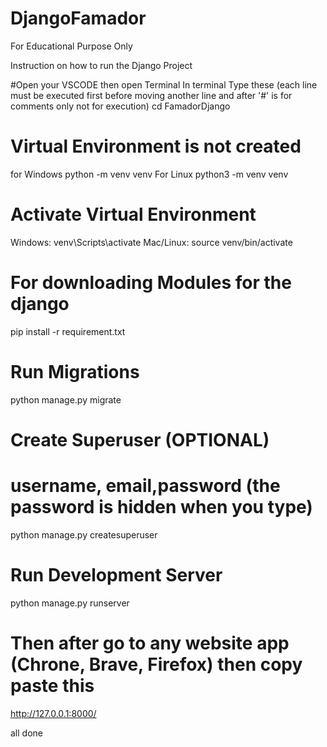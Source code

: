 # DjangoFamador
For Educational Purpose Only

Instruction on how to run the Django Project

#Open your VSCODE then open Terminal
In terminal Type these (each line must be executed first before moving another line and after '#' is for comments only not for execution)
cd FamadorDjango



# Virtual Environment is not created
for Windows
python -m venv venv 
For Linux 
python3 -m venv venv



# Activate Virtual Environment
 Windows:
venv\Scripts\activate
 Mac/Linux:
source venv/bin/activate



# For downloading Modules for the django
pip install -r requirement.txt 



# Run Migrations
python manage.py migrate



# Create Superuser (OPTIONAL)
# username, email,password (the password is hidden when you type)
python manage.py createsuperuser


# Run Development Server
python manage.py runserver



# Then after go to any website app (Chrone, Brave, Firefox) then copy paste this
http://127.0.0.1:8000/


all done


  
 
